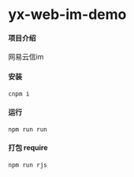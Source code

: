 # yx-web-im-demo

#### 项目介绍
网易云信im

#### 安装
```npm
cnpm i
```

#### 运行
```npm
npm run run
```

#### 打包 require
```npm
npm run rjs
```